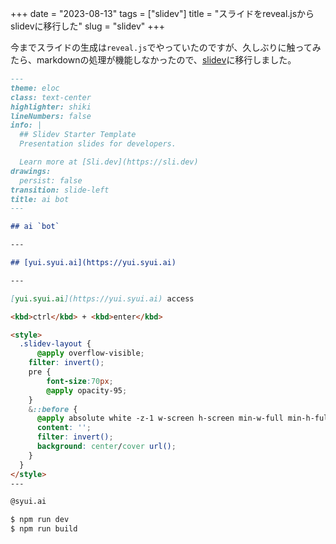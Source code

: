 +++
date = "2023-08-13"
tags = ["slidev"]
title = "スライドをreveal.jsからslidevに移行した"
slug = "slidev"
+++

今までスライドの生成は`reveal.js`でやっていたのですが、久しぶりに触ってみたら、markdownの処理が機能しなかったので、[slidev](https://sli.dev/)に移行しました。


```md:slides.md
---
theme: eloc
class: text-center
highlighter: shiki
lineNumbers: false
info: |
  ## Slidev Starter Template
  Presentation slides for developers.

  Learn more at [Sli.dev](https://sli.dev)
drawings:
  persist: false
transition: slide-left
title: ai bot
---

## ai `bot`

---

## [yui.syui.ai](https://yui.syui.ai)

---

[yui.syui.ai](https://yui.syui.ai) access

<kbd>ctrl</kbd> + <kbd>enter</kbd>

<style>
  .slidev-layout {
      @apply overflow-visible;
    filter: invert();
    pre {
        font-size:70px;
        @apply opacity-95;
    }
    &::before {
      @apply absolute white -z-1 w-screen h-screen min-w-full min-h-full;
      content: '';
      filter: invert();
      background: center/cover url();
    }
  }
</style>
---

@syui.ai
```

```sh
$ npm run dev
$ npm run build
```
